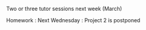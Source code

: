 Two or three tutor sessions next week (March)

Homework : Next Wednesday : Project 2 is postponed


